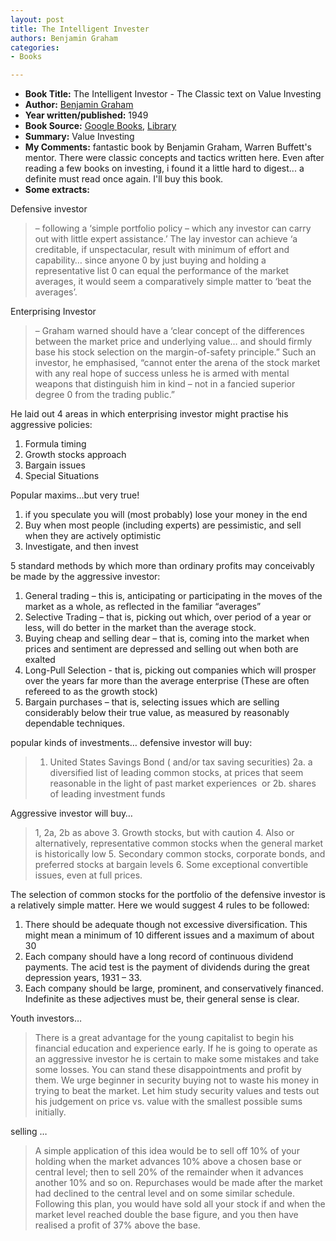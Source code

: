 ```yaml
---
layout: post
title: The Intelligent Invester
authors: Benjamin Graham
categories:
- Books

---
```



- **Book Title:** The Intelligent Investor - The Classic text on Value Investing
- **Author:** [Benjamin Graham](http://en.wikipedia.org/wiki/Benjamin_Graham)
- **Year written/published:** 1949
- **Book Source:** [Google Books](http://books.google.com/books?id=OyIuzr8dmfQC&dq=intelligent+investor), [Library](http://vistaweb.nlb.gov.sg/cgi-bin/cw_cgi?fullRecord+7514+3002+12598488+3+0)
- **Summary:** Value Investing
- **My Comments:** fantastic book by Benjamin Graham, Warren Buffett's mentor. There were classic concepts and tactics written here. Even after reading a few books on investing, i found it a little hard to digest... a definite must read once again. I'll buy this book.
- **Some extracts:**

Defensive investor

> – following a ‘simple portfolio policy – which any investor can carry out with little expert assistance.’ The lay investor can achieve ‘a creditable, if unspectacular, result with minimum of effort and capability… since anyone 0 by just buying and holding a representative list 0 can equal the performance of the market averages, it would seem a comparatively simple matter to ‘beat the averages’.

Enterprising Investor

> – Graham warned should have a ‘clear concept of the differences between the market price and underlying value… and should firmly base his stock selection on the margin-of-safety principle.” Such an investor, he emphasised, “cannot enter the arena of the stock market with any real hope of success unless he is armed with mental weapons that distinguish him in kind – not in a fancied superior degree 0 from the trading public.”

He laid out 4 areas in which enterprising investor might practise his aggressive policies:

1. Formula timing
2. Growth stocks approach
3. Bargain issues
4. Special Situations

Popular maxims…but very true!

1. if you speculate you will (most probably) lose your money in the end
2. Buy when most people (including experts) are pessimistic, and sell when they are actively optimistic
3. Investigate, and then invest

5 standard methods by which more than ordinary profits may conceivably be made by the aggressive investor:

1. General trading – this is, anticipating or participating in the moves of the market as a whole, as reflected in the familiar “averages”
2. Selective Trading – that is, picking out which, over period of a year or less, will do better in the market than the average stock.
3. Buying cheap and selling dear – that is, coming into the market when prices and sentiment are depressed and selling out when both are exalted
4. Long-Pull Selection - that is, picking out companies which will prosper over the years far more than the average enterprise (These are often refereed to as the growth stock)
5. Bargain purchases – that is, selecting issues which are selling considerably below their true value, as measured by reasonably dependable techniques.

popular kinds of investments… defensive investor will buy:

> 1. United States Savings Bond ( and/or tax saving securities) 2a. a diversified list of leading common stocks, at prices that seem reasonable in the light of past market experiences  or 2b. shares of leading investment funds

Aggressive investor will buy…

> 1, 2a, 2b as above 3. Growth stocks, but with caution 4. Also or alternatively, representative common stocks when the general market is historically low 5. Secondary common stocks, corporate bonds, and preferred stocks at bargain levels 6. Some exceptional convertible issues, even at full prices.

The selection of common stocks for the portfolio of the defensive investor is a relatively simple matter. Here we would suggest 4 rules to be followed:

1. There should be adequate though not excessive diversification. This might mean a minimum of 10 different issues and a maximum of about 30
2. Each company should have a long record of continuous dividend payments. The acid test is the payment of dividends during the great depression years, 1931 – 33.
3. Each company should be large, prominent, and conservatively financed. Indefinite as these adjectives must be, their general sense is clear.

Youth investors…

> There is a great advantage for the young capitalist to begin his financial education and experience early. If he is going to operate as an aggressive investor he is certain to make some mistakes and take some losses. You can stand these disappointments and profit by them. We urge beginner in security buying not to waste his money in trying to beat the market. Let him study security values and tests out his judgement on price vs. value with the smallest possible sums initially.

selling …

> A simple application of this idea would be to sell off 10% of your holding when the market advances 10% above a chosen base or central level; then to sell 20% of the remainder when it advances another 10% and so on. Repurchases would be made after the market had declined to the central level and on some similar schedule. Following this plan, you would have sold all your stock if and when the market level reached double the base figure, and you then have realised a profit of 37% above the base.
